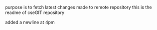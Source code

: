 purpose is to fetch latest changes made to remote repository
this is the readme of cseGIT repository

added a newline at 4pm
